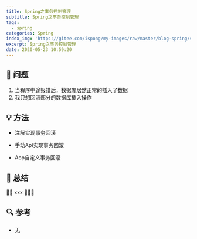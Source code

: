 ```yaml
---
title: Spring之事务控制管理
subtitle: Spring之事务控制管理
tags:
  - spring
categories: Spring
index_img: 'https://gitee.com/ispong/my-images/raw/master/blog-spring/spring/spring.png'
excerpt: Spring之事务控制管理
date: 2020-05-23 10:59:20
---
```


## 🙋 问题

1. 当程序中途报错后，数据库居然正常的插入了数据
2. 我只想回滚部分的数据库插入操作

## 💡 方法

- 注解实现事务回滚

- 手动Api实现事务回滚

- Aop自定义事务回滚

## 📝 总结

🎈🎈 xxx  🎉🎉🎉

## 🔍 参考

- 无